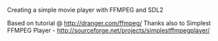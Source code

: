 Creating a simple movie player with FFMPEG and SDL2

Based on tutorial @ http://dranger.com/ffmpeg/
Thanks also to Simplest FFMPEG Player - http://sourceforge.net/projects/simplestffmpegplayer/
